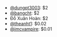 + [@dungpt3003](https://github.com/dungpt3003): $2
+ [@bangcht](https://github.com/bangcht): $2
+ Đỗ Xuân Hoàn: $2
+ [@theanht1](https://github.com/theanht1): $0.02
+ [@imcvampire](https://github.com/imcvampire): $0.01
